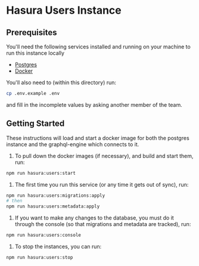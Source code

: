# Hasura Users Instance

## Prerequisites

You'll need the following services installed and running on your machine to run this instance locally

- [Postgres](https://www.postgresql.org/docs/current/installation.html)
- [Docker](https://docs.docker.com/get-docker/)

You'll also need to (within this directory) run:

```bash
cp .env.example .env
```

and fill in the incomplete values by asking another member of the team.

## Getting Started

These instructions will load and start a docker image for both the postgres instance and the graphql-engine which connects to it.

1. To pull down the docker images (if necessary), and build and start them, run:

```bash
npm run hasura:users:start
```

1. The first time you run this service (or any time it gets out of sync), run:

```bash
npm run hasura:users:migrations:apply
# then
npm run hasura:users:metadata:apply
```

1. If you want to make any changes to the database, you must do it through the console (so that migrations and metadata are tracked), run:

```bash
npm run hasura:users:console
```

1. To stop the instances, you can run:

```bash
npm run hasura:users:stop
```
